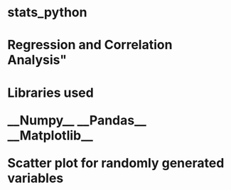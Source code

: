 # stats_python
<h1> Regression and Correlation Analysis" <h1>
  <p> Libraries used<p/>
  __Numpy__
  __Pandas__
  __Matplotlib__
  
  <p> Scatter plot for randomly generated variables<p>
  
  
  
  
